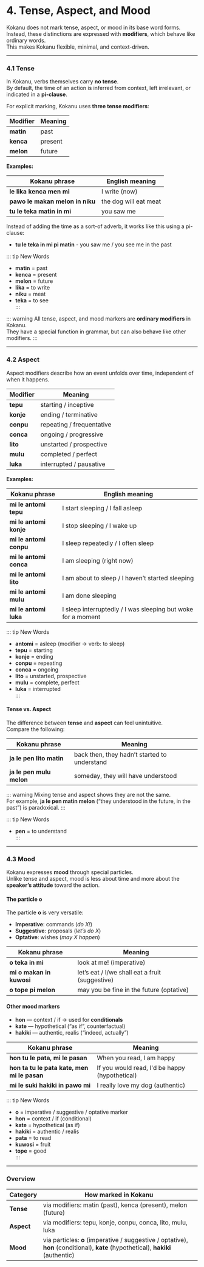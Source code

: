 # 4. Tense, Aspect, and Mood

Kokanu does not mark tense, aspect, or mood in its base word forms.  
Instead, these distinctions are expressed with **modifiers**, which behave like ordinary words.  
This makes Kokanu flexible, minimal, and context-driven.  

---

### 4.1 Tense

In Kokanu, verbs themselves carry **no tense**.  
By default, the time of an action is inferred from context, left irrelevant, or indicated in a **pi-clause**.  

For explicit marking, Kokanu uses **three tense modifiers**:  

| Modifier | Meaning   |
|----------|-----------|
| **matin** | past      |
| **kenca** | present   |
| **melon** | future    |

**Examples:**

| Kokanu phrase                   | English meaning   |
|---------------------------------|-------------------|
| **le lika kenca men mi**        | I write (now)     |
| **pawo le makan melon in niku** | the dog will eat meat |
| **tu le teka matin in mi**      | you saw me        |

Instead of adding the time as a sort-of adverb, it works like this using a pi-clause:

- **tu le teka in mi pi matin** - you saw me / you see me in the past

::: tip New Words
- **matin** = past  
- **kenca** = present  
- **melon** = future  
- **lika** = to write  
- **niku** = meat  
- **teka** = to see  
:::

::: warning
All tense, aspect, and mood markers are **ordinary modifiers** in Kokanu.  
They have a special function in grammar, but can also behave like other modifiers.
:::

---

### 4.2 Aspect

Aspect modifiers describe how an event unfolds over time, independent of when it happens.  

| Modifier | Meaning                 |
|----------|-------------------------|
| **tepu** | starting / inceptive    |
| **konje**| ending / terminative    |
| **conpu**| repeating / frequentative |
| **conca**| ongoing / progressive   |
| **lito** | unstarted / prospective |
| **mulu** | completed / perfect     |
| **luka** | interrupted / pausative |

**Examples:**

| Kokanu phrase                   | English meaning                    |
|---------------------------------|------------------------------------|
| **mi le antomi tepu**           | I start sleeping / I fall asleep   |
| **mi le antomi konje**          | I stop sleeping / I wake up        |
| **mi le antomi conpu**          | I sleep repeatedly / I often sleep |
| **mi le antomi conca**          | I am sleeping (right now)          |
| **mi le antomi lito**           | I am about to sleep / I haven’t started sleeping |
| **mi le antomi mulu**           | I am done sleeping                 |
| **mi le antomi luka**           | I sleep interruptedly / I was sleeping but woke for a moment |

::: tip New Words
- **antomi** = asleep (modifier → verb: to sleep)  
- **tepu** = starting  
- **konje** = ending  
- **conpu** = repeating  
- **conca** = ongoing  
- **lito** = unstarted, prospective  
- **mulu** = complete, perfect  
- **luka** = interrupted  
:::

#### Tense vs. Aspect

The difference between **tense** and **aspect** can feel unintuitive.  
Compare the following:  

| Kokanu phrase                  | Meaning                                  |
|--------------------------------|------------------------------------------|
| **ja le pen lito matin**       | back then, they hadn’t started to understand |
| **ja le pen mulu melon**       | someday, they will have understood       |

::: warning
Mixing tense and aspect shows they are not the same.  
For example, **ja le pen matin melon** (“they understood in the future, in the past”) is paradoxical.
:::

::: tip New Words
- **pen** = to understand  
:::

---

### 4.3 Mood

Kokanu expresses **mood** through special particles.  
Unlike tense and aspect, mood is less about time and more about the **speaker’s attitude** toward the action.  

#### The particle **o**

The particle **o** is very versatile:  
- **Imperative**: commands (*do X!*)  
- **Suggestive**: proposals (*let’s do X*)  
- **Optative**: wishes (*may X happen*)  

| Kokanu phrase           | Meaning                        |
|--------------------------|--------------------------------|
| **o teka in mi**         | look at me! (imperative)      |
| **mi o makan in kuwosi**    | let’s eat / I/we shall eat a fruit (suggestive) |
| **o tope pi melon**      | may you be fine in the future (optative) |

#### Other mood markers

- **hon** — context / if → used for **conditionals**  
- **kate** — hypothetical (“as if”, counterfactual)  
- **hakiki** — authentic, realis (“indeed, actually”)  

| Kokanu phrase                         | Meaning                                 |
|---------------------------------------|-----------------------------------------|
| **hon tu le pata, mi le pasan**        | When you read, I am happy                 |
| **hon ta tu le pata kate, men mi le pasan**     | If you would read, I'd be happy (hypothetical) |
| **mi le suki hakiki in pawo mi**      | I really love my dog (authentic)        |

::: tip New Words
- **o** = imperative / suggestive / optative marker  
- **hon** = context / if (conditional)  
- **kate** = hypothetical (as if)  
- **hakiki** = authentic / realis  
- **pata** = to read  
- **kuwosi** = fruit  
- **tope** = good  
:::

---

### Overview

| Category | How marked in Kokanu |
|----------|----------------------|
| **Tense** | via modifiers: matin (past), kenca (present), melon (future) |
| **Aspect** | via modifiers: tepu, konje, conpu, conca, lito, mulu, luka |
| **Mood** | via particles: **o** (imperative / suggestive / optative), **hon** (conditional), **kate** (hypothetical), **hakiki** (authentic) |